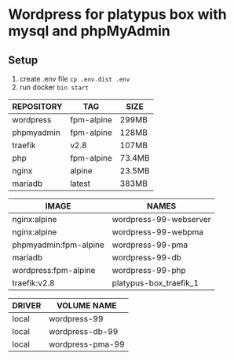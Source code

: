 # Wordpress for platypus box with mysql and phpMyAdmin

## Setup
1) create .env file ```cp .env.dist .env```
2) run docker ```bin start```


| REPOSITORY       |  TAG       | SIZE
| ---------------- | ---------- | ----
| wordpress        | fpm-alpine | 299MB
| phpmyadmin       | fpm-alpine | 128MB
| traefik          | v2.8       | 107MB
| php              | fpm-alpine | 73.4MB
| nginx            | alpine     | 23.5MB
| mariadb          | latest     | 383MB

| IMAGE                 | NAMES
| --------------------- | ------
| nginx:alpine          | wordpress-99-webserver
| nginx:alpine          | wordpress-99-webpma
| phpmyadmin:fpm-alpine | wordpress-99-pma
| mariadb               | wordpress-99-db
| wordpress:fpm-alpine  | wordpress-99-php
| traefik:v2.8          | platypus-box_traefik_1

| DRIVER    | VOLUME NAME
| --------- | -----------
| local     | wordpress-99
| local     | wordpress-db-99
| local     | wordpress-pma-99
